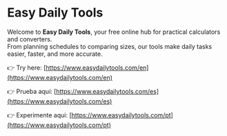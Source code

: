 # Easy Daily Tools

Welcome to **Easy Daily Tools**, your free online hub for practical calculators and converters.  
From planning schedules to comparing sizes, our tools make daily tasks easier, faster, and more accurate.

👉 Try here: [https://www.easydailytools.com/en](https://www.easydailytools.com/en)

👉 Prueba aquí: [https://www.easydailytools.com/es](https://www.easydailytools.com/es)

👉 Experimente aqui: [https://www.easydailytools.com/pt](https://www.easydailytools.com/pt)

